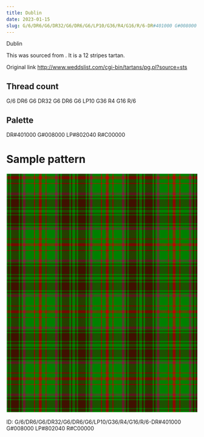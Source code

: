 ```yaml
---
title: Dublin
date: 2023-01-15
slug: G/6/DR6/G6/DR32/G6/DR6/G6/LP10/G36/R4/G16/R/6-DR#401000 G#008000 LP#802040 R#C00000
---
```

Dublin

This was sourced from <no value>.  It is a 12 stripes tartan.

Original link http://www.weddslist.com/cgi-bin/tartans/pg.pl?source=sts

## Thread count
G/6 DR6 G6 DR32 G6 DR6 G6 LP10 G36 R4 G16 R/6

## Palette
DR#401000 G#008000 LP#802040 R#C00000

# Sample pattern

![Tartan detail](tartan.png "G/6 DR6 G6 DR32 G6 DR6 G6 LP10 G36 R4 G16 R/6 tartan")

ID: G/6/DR6/G6/DR32/G6/DR6/G6/LP10/G36/R4/G16/R/6-DR#401000 G#008000 LP#802040 R#C00000